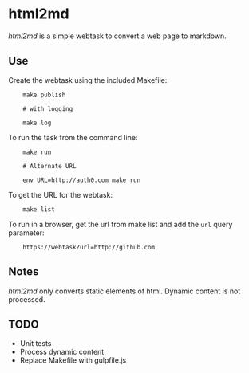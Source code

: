 # html2md

*html2md* is a simple webtask to convert a web page to markdown.

## Use
Create the webtask using the included Makefile:

```
	make publish

	# with logging

	make log

```

To run the task from the command line:

```
	make run

	# Alternate URL

	env URL=http://auth0.com make run
```

To get the URL for the webtask:

```
	make list
```

To run in a browser, get the url from make list and add the `url`
query parameter:

```
	https://webtask?url=http://github.com
```

## Notes
*html2md* only converts static elements of html. Dynamic content is not
processed.

## TODO
+ Unit tests
+ Process dynamic content
+ Replace Makefile with gulpfile.js
